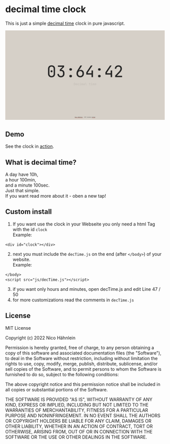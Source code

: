 # decimal time clock

This is just a simple [decimal time](https://en.wikipedia.org/wiki/Decimal_time) clock in pure javascript.

![screenshot of the clock](clock.png)

## Demo

See the clock in [action](http://decimalclock.nico.nrw/).

## What is decimal time?

A day have 10h,  
a hour 100min,  
and a minute 100sec.  
Just that simple.  
If you want read more about it - oben a new tap!


## Custom install

1. If you want use the clock in your Webseite you only need a html Tag with the id `clock`   
Example: 

```
<div id="clock"></div>
```

2. next you must include the `decTime.js` on the end (after `</body>`) of your website.  
Example: 

```
</body>
<script src="js/decTime.js"></script> 
```

3. if you want only hours and minutes, open decTime.js and edit Line 47 / 50
4. for more customizations read the comments in `decTime.js`


## License

MIT License

Copyright (c) 2022 Nico Hähnlein

Permission is hereby granted, free of charge, to any person obtaining a copy
of this software and associated documentation files (the "Software"), to deal
in the Software without restriction, including without limitation the rights
to use, copy, modify, merge, publish, distribute, sublicense, and/or sell
copies of the Software, and to permit persons to whom the Software is
furnished to do so, subject to the following conditions:

The above copyright notice and this permission notice shall be included in all
copies or substantial portions of the Software.

THE SOFTWARE IS PROVIDED "AS IS", WITHOUT WARRANTY OF ANY KIND, EXPRESS OR
IMPLIED, INCLUDING BUT NOT LIMITED TO THE WARRANTIES OF MERCHANTABILITY,
FITNESS FOR A PARTICULAR PURPOSE AND NONINFRINGEMENT. IN NO EVENT SHALL THE
AUTHORS OR COPYRIGHT HOLDERS BE LIABLE FOR ANY CLAIM, DAMAGES OR OTHER
LIABILITY, WHETHER IN AN ACTION OF CONTRACT, TORT OR OTHERWISE, ARISING FROM,
OUT OF OR IN CONNECTION WITH THE SOFTWARE OR THE USE OR OTHER DEALINGS IN THE
SOFTWARE.